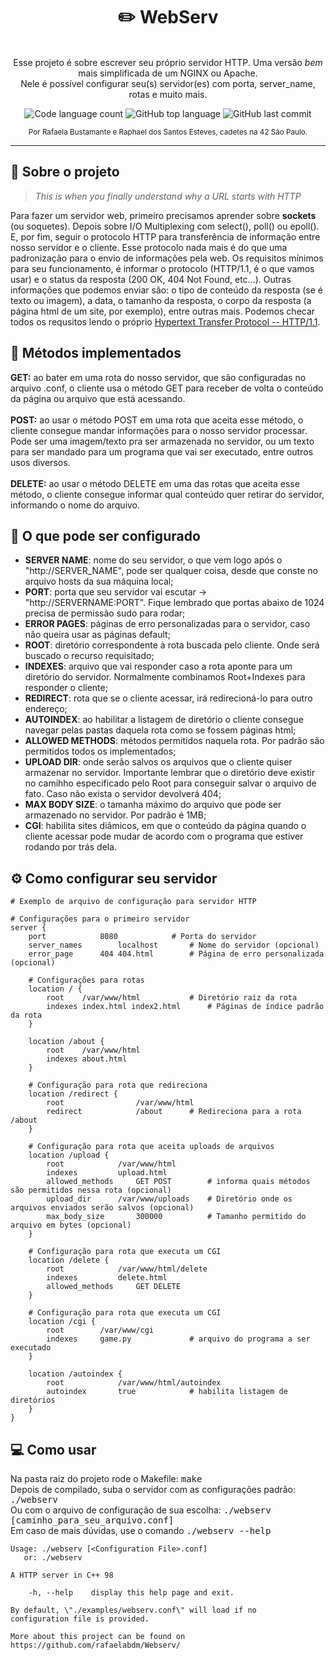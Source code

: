 <h1 align="center">
	✏️ WebServ
</h1>

<p align="center"><br>
Esse projeto é sobre escrever seu próprio servidor HTTP. Uma versão <i>bem</i> mais simplificada de um NGINX ou Apache.<br>
Nele é possível configurar seu(s) servidor(es) com porta, server_name, rotas e muito mais.<br>
</p>

<p align="center">
	<img alt="Code language count" src="https://img.shields.io/github/languages/count/rafaelabdm/Webserv?color=yellow" />
	<img alt="GitHub top language" src="https://img.shields.io/github/languages/top/rafaelabdm/Webserv?color=blue" />
	<img alt="GitHub last commit" src="https://img.shields.io/github/last-commit/rafaelabdm/Webserv?color=green" />
</p>

<p align="center">
<SUB>Por Rafaela Bustamante e Raphael dos Santos Esteves, cadetes na 42 São Paulo.</SUB>
</p>

---

<h2>📃 Sobre o projeto</h2>

> _This is when you finally understand why a URL starts with HTTP_
<p>
Para fazer um servidor web, primeiro precisamos aprender sobre <b>sockets</b> (ou soquetes). Depois sobre I/O Multiplexing com select(), poll() ou epoll(). 
E, por fim, seguir o protocolo HTTP para transferência de informação entre nosso servidor e o cliente. Esse protocolo nada mais é do que uma padronização para 
o envio de informações pela web. Os requisitos mínimos para seu funcionamento, é informar o protocolo (HTTP/1.1, é o que vamos usar) e o status da resposta (200 
OK, 404 Not Found, etc...). Outras informações que podemos enviar são: o tipo de conteúdo da resposta (se é texto ou imagem), a data, o tamanho da resposta, 
o corpo da resposta (a página html de um site, por exemplo), entre outras mais. Podemos checar todos os requsitos lendo o próprio 
<a href=https://www.ietf.org/rfc/rfc2616.txt>Hypertext Transfer Protocol -- HTTP/1.1</a>.
</p>

<h2>📩 Métodos implementados</h2>
<p>
<b>GET:</b> ao bater em uma rota do nosso servidor, que são configuradas no arquivo .conf, o cliente usa o método GET para receber de volta o conteúdo da página ou arquivo
que está acessando.<br><br>
<b>POST:</b> ao usar o método POST em uma rota que aceita esse método, o cliente consegue mandar informações para o nosso servidor processar. Pode ser uma imagem/texto pra ser 
armazenada no servidor, ou um texto para ser mandado para um programa que vai ser executado, entre outros usos diversos.<br><br>
<b>DELETE:</b> ao usar o método DELETE em uma das rotas que aceita esse método, o cliente consegue informar qual conteúdo quer retirar do servidor, informando o nome do 
arquivo.<br>
</p>

<h2>🔨 O que pode ser configurado</h2>
<ul>
<li><b>SERVER NAME</b>: nome do seu servidor, o que vem logo após o "http://SERVER_NAME", pode ser qualquer coisa, desde que conste no arquivo hosts da sua máquina local;</li>
<li><b>PORT</b>: porta que seu servidor vai escutar -> "http://SERVERNAME:PORT". Fique lembrado que portas abaixo de 1024 precisa de permissão sudo para rodar;</li>
<li><b>ERROR PAGES</b>: páginas de erro personalizadas para o servidor, caso não queira usar as páginas default;</li>
<li><b>ROOT</b>: diretório correspondente à rota buscada pelo cliente. Onde será buscado o recurso requisitado;<br></li>
<li><b>INDEXES</b>: arquivo que vai responder caso a rota aponte para um diretório do servidor. Normalmente combinamos Root+Indexes para responder o cliente;</li>
<li><b>REDIRECT</b>: rota que se o cliente acessar, irá redirecioná-lo para outro endereço;</li>
<li><b>AUTOINDEX</b>: ao habilitar a listagem de diretório o cliente consegue navegar pelas pastas daquela rota como se fossem páginas html;</li>
<li><b>ALLOWED METHODS</b>: métodos permitidos naquela rota. Por padrão são permitidos todos os implementados;</li>
<li><b>UPLOAD DIR</b>: onde serão salvos os arquivos que o cliente quiser armazenar no servidor. Importante lembrar que o diretório deve existir no camihho especificado 
pelo Root para conseguir salvar o arquivo de fato. Caso não exista o servidor devolverá 404;</li>
<li><b>MAX BODY SIZE</b>: o tamanha máximo do arquivo que pode ser armazenado no servidor. Por padrão é 1MB;</li>
<li><b>CGI</b>: habilita sites diâmicos, em que o conteúdo da página quando o cliente acessar pode mudar de acordo com o programa que estiver rodando por trás dela.</li>
</ul>

<h2>⚙️ Como configurar seu servidor</h2>

```
# Exemplo de arquivo de configuração para servidor HTTP

# Configurações para o primeiro servidor
server {
	port			8080			# Porta do servidor
	server_names		localhost		# Nome do servidor (opcional)
	error_page		404 404.html		# Página de erro personalizada (opcional)

	# Configurações para rotas
	location / {
		root	/var/www/html			# Diretório raiz da rota
		indexes	index.html index2.html		# Páginas de índice padrão da rota
	}

	location /about {
		root	/var/www/html
		indexes	about.html
	}

	# Configuração para rota que redireciona
	location /redirect {
		root				/var/www/html
		redirect			/about		# Redireciona para a rota /about
	}

	# Configuração para rota que aceita uploads de arquivos
	location /upload {
		root			/var/www/html
		indexes			upload.html
		allowed_methods		GET POST		# informa quais métodos são permitidos nessa rota (opcional)
		upload_dir		/var/www/uploads	# Diretório onde os arquivos enviados serão salvos (opcional)
		max_body_size		300000			# Tamanho permitido do arquivo em bytes (opcional)
	}

	# Configuração para rota que executa um CGI
	location /delete {
		root			/var/www/html/delete
		indexes			delete.html
		allowed_methods		GET DELETE		
	}

	# Configuração para rota que executa um CGI
	location /cgi {
		root		/var/www/cgi
		indexes		game.py				# arquivo do programa a ser executado
	}

	location /autoindex {
		root			/var/www/html/autoindex
		autoindex		true			# habilita listagem de diretórios
	}
}
```

<h2>💻 Como usar</h2>
<p>
Na pasta raiz do projeto rode o Makefile: <TT>make</TT> <br>
Depois de compilado, suba o servidor com as configurações padrão: <TT>./webserv</TT> <br>
Ou com o arquivo de configuração de sua escolha: <TT>./webserv [caminho_para_seu_arquivo.conf]</TT> <br>
Em caso de mais dúvidas, use o comando <TT>./webserv --help</TT>
</p>

```
Usage: ./webserv [<Configuration File>.conf] 
   or: ./webserv

A HTTP server in C++ 98

    -h, --help    display this help page and exit.

By default, \"./examples/webserv.conf\" will load if no 
configuration file is provided.

More about this project can be found on
https://github.com/rafaelabdm/Webserv/
```
